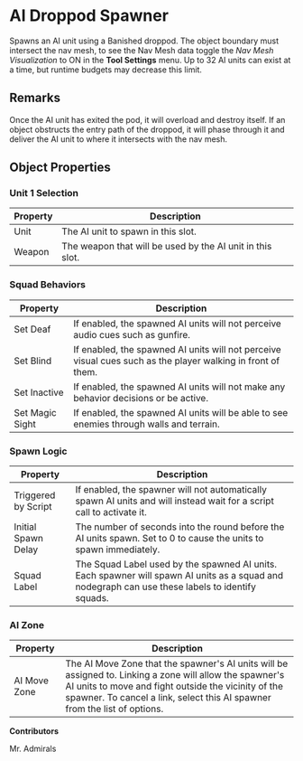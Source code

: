 # AI Droppod Spawner

Spawns an AI unit using a Banished droppod. The object boundary must intersect the nav mesh, to see the Nav Mesh data
toggle the *Nav Mesh Visualization* to ON in the **Tool Settings** menu. Up to 32 AI units can exist at a time, but
runtime budgets may decrease this limit.

## Remarks

Once the AI unit has exited the pod, it will overload and destroy itself. If an object obstructs the entry path of the 
droppod, it will phase through it and deliver the AI unit to where it intersects with the nav mesh.

## Object Properties

### Unit 1 Selection
| Property | Description                                              |
|----------|----------------------------------------------------------|
| Unit     | The AI unit to spawn in this slot.                       |
| Weapon   | The weapon that will be used by the AI unit in this slot.|

### Squad Behaviors
| Property        | Description                                                                                                 |
|-----------------|-------------------------------------------------------------------------------------------------------------|
| Set Deaf        | If enabled, the spawned AI units will not perceive audio cues such as gunfire.                              |
| Set Blind       | If enabled, the spawned AI units will not perceive visual cues such as the player walking in front of them. |
| Set Inactive    | If enabled, the spawned AI units will not make any behavior decisions or be active.                         |
| Set Magic Sight | If enabled, the spawned AI units will be able to see enemies through walls and terrain.                     |

### Spawn Logic
| Property            | Description                                                                                                                                      |
|---------------------|--------------------------------------------------------------------------------------------------------------------------------------------------|
| Triggered by Script | If enabled, the spawner will not automatically spawn AI units and will instead wait for a script call to activate it.                            |
| Initial Spawn Delay | The number of seconds into the round before the AI units spawn. Set to 0 to cause the units to spawn immediately.                                |
| Squad Label		  | The Squad Label used by the spawned AI units. Each spawner will spawn AI units as a squad and nodegraph can use these labels to identify squads. |

### AI Zone
| Property     | Description                                                                                                                                                                                                                                  |
|--------------|----------------------------------------------------------------------------------------------------------------------------------------------------------------------------------------------------------------------------------------------|
| AI Move Zone | The AI Move Zone that the spawner's AI units will be assigned to. Linking a zone will allow the spawner's AI units to move and fight outside the vicinity of the spawner. To cancel a link, select this AI spawner from the list of options. |

**Contributors**

Mr. Admirals